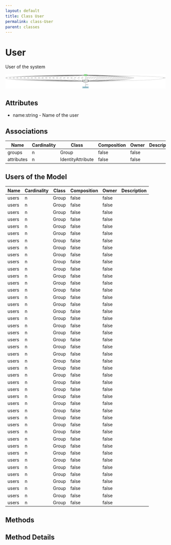 ```yaml
---
layout: default
title: Class User
permalink: class-User
parent: classes
---
```


# User

User of the system

![Logical Diagram](./logical.png)

## Attributes

* name:string - Name of the user


## Associations

| Name | Cardinality | Class | Composition | Owner | Description |
| --- | --- | --- | --- | --- | --- |
| groups | n | Group | false | false |  |
| attributes | n | IdentityAttribute | false | false |  |


## Users of the Model

| Name | Cardinality | Class | Composition | Owner | Description |
| --- | --- | --- | --- | --- | --- |
| users | n | Group | false | false |  |
| users | n | Group | false | false |  |
| users | n | Group | false | false |  |
| users | n | Group | false | false |  |
| users | n | Group | false | false |  |
| users | n | Group | false | false |  |
| users | n | Group | false | false |  |
| users | n | Group | false | false |  |
| users | n | Group | false | false |  |
| users | n | Group | false | false |  |
| users | n | Group | false | false |  |
| users | n | Group | false | false |  |
| users | n | Group | false | false |  |
| users | n | Group | false | false |  |
| users | n | Group | false | false |  |
| users | n | Group | false | false |  |
| users | n | Group | false | false |  |
| users | n | Group | false | false |  |
| users | n | Group | false | false |  |
| users | n | Group | false | false |  |
| users | n | Group | false | false |  |
| users | n | Group | false | false |  |
| users | n | Group | false | false |  |
| users | n | Group | false | false |  |
| users | n | Group | false | false |  |
| users | n | Group | false | false |  |
| users | n | Group | false | false |  |
| users | n | Group | false | false |  |
| users | n | Group | false | false |  |
| users | n | Group | false | false |  |
| users | n | Group | false | false |  |
| users | n | Group | false | false |  |
| users | n | Group | false | false |  |
| users | n | Group | false | false |  |
| users | n | Group | false | false |  |
| users | n | Group | false | false |  |
| users | n | Group | false | false |  |
| users | n | Group | false | false |  |
| users | n | Group | false | false |  |
| users | n | Group | false | false |  |
| users | n | Group | false | false |  |
| users | n | Group | false | false |  |
| users | n | Group | false | false |  |
| users | n | Group | false | false |  |





## Methods


<h2>Method Details</h2>
    

